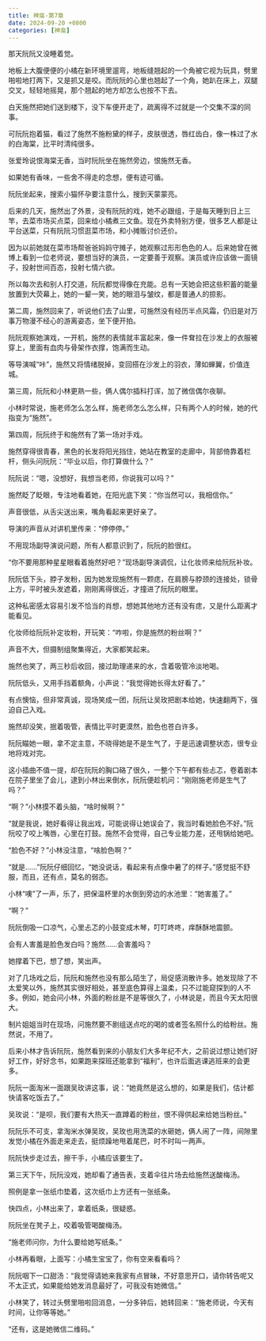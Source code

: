```yaml
---
title: 神龛-第7章
date: 2024-09-20 +0800
categories: [神龛]
---
```


那天阮阮又没睡着觉。

地板上大腹便便的小橘在新环境里遛弯，地板缝翘起的一个角被它视为玩具，劈里啪啦地打两下，又是抓又是咬。而阮阮的心里也翘起了一个角，她趴在床上，双腿交叉，轻轻地摇晃，那个翘起的地方却怎么也按不下去。

白天施然把她们送到楼下，没下车便开走了，疏离得不过就是一个交集不深的同事。

可阮阮抱着猫，看过了施然不施粉黛的样子，皮肤很透，唇红齿白，像一株过了水的白海棠，比平时清纯很多。

张爱玲说恨海棠无香，当时阮阮坐在施然旁边，恨施然无香。

如果她有香味，一些舍不得走的念想，便有迹可循。

阮阮坐起来，搜索小猫怀孕要注意什么，搜到天蒙蒙亮。

后来的几天，施然出了外景，没有阮阮的戏，她不必跟组，于是每天睡到日上三竿，去菜市场买点菜，回来给小橘煮三文鱼。现在外卖特别方便，很多艺人都是让平台送菜，只有阮阮习惯逛菜市场，和小摊贩讨价还价。

因为以前她就在菜市场帮爸爸妈妈守摊子，她观察过形形色色的人。后来她曾在微博上看到一位老师说，要想当好的演员，一定要善于观察。演员或许应该做一面镜子，投射世间百态，投射七情六欲。

所以每次去和别人打交道，阮阮都觉得像在充能。总有一天她会把这些积蓄的能量放置到大荧幕上，她的一颦一笑，她的眼泪与皱纹，都是普通人的掠影。

第二周，施然回来了，听说他们去了山里，可施然没有经历半点风霜，仍旧是对万事万物漫不经心的游离姿态，坐下便开拍。

阮阮观察她演戏，一开机，施然的表情就丰富起来，像一件耷拉在沙发上的衣服被穿上，里面有血肉与骨架作衣撑，饱满而生动。

等导演喊“咔”，施然又将情绪脱掉，变回搭在沙发上的羽衣，薄如蝉翼，价值连城。

第三周，阮阮和小林更熟一些，俩人偶尔插科打诨，加了微信偶尔夜聊。

小林时常说，施老师怎么怎么样，施老师怎么怎么样，只有两个人的时候，她的代指变为“施然”。

第四周，阮阮终于和施然有了第一场对手戏。

施然穿得很青春，黑色的长发将阳光挡住，她站在教室的走廊中，背部倚靠着栏杆，侧头问阮阮：“毕业以后，你打算做什么？”

阮阮说：“嗯，没想好，我想当老师，你说我可以吗？”

施然眨了眨眼，专注地看着她，在阳光底下笑：“你当然可以，我相信你。”

声音很低，从舌尖送出来，嘴角看起来更好亲了。

导演的声音从对讲机里传来：“停停停。”

不用现场副导演说问题，所有人都意识到了，阮阮的脸很红。

“你不要用那种星星眼看着施然好吧？”现场副导演调侃，让化妆师来给阮阮补妆。

阮阮低下头，脖子发粉，因为她发现施然有一颗痣，在肩膀与脖颈的连接处，锁骨上方，平时被头发遮着，刚刚离得很近，才撞进了阮阮的眼里。

这种私密感太容易引发不恰当的肖想，想她其他地方还有没有痣，又是什么距离才能看见。

化妆师给阮阮补定妆粉，开玩笑：“咋啦，你是施然的粉丝啊？”

声音不大，但摄制组聚集得近，大家都笑起来。

施然也笑了，两三秒后收回，接过助理递来的水，含着吸管冷淡地喝。

阮阮低头，又用手挡着额角，小声说：“我觉得她长得太好看了。”

有点懊恼，但非常真诚，现场笑成一团，阮阮让吴玫把剧本给她，快速翻两下，强迫自己入戏。

施然却没笑，抿着吸管，表情比平时更漠然，脸色也苍白许多。

阮阮瞄她一眼，拿不定主意，不晓得她是不是生气了，于是迅速调整状态，很专业地将戏对完。

这小插曲不值一提，却在阮阮的胸口硌了很久，一整个下午都有些忐忑，卷着剧本在院子里坐了会儿，逮到小林出来倒水，阮阮便趁机问：“刚刚施老师是生气了吗？”

“啊？”小林摸不着头脑，“啥时候啊？”

“就是我说，她好看得让我出戏，可能说得让她误会了，我当时看她脸色不好。”阮阮咬了咬上嘴唇，心里在打鼓。施然不会觉得，自己专业能力差，还甩锅给她吧。

“脸色不好？”小林没注意，“啥脸色啊？”

“就是……”阮阮仔细回忆，“她没说话，看起来有点像中暑了的样子。”感觉挺不舒服，而且，还有点，莫名的弱态。

小林“噢”了一声，乐了，把保温杯里的水倒到旁边的水池里：“她害羞了。”

“啊？”

阮阮倒吸一口凉气，心里忐忑的小鼓变成木琴，叮叮咚咚，痒酥酥地震颤。

会有人害羞是脸色发白吗？施然……会害羞吗？

她撑着下巴，想了想，笑出声。

对了几场戏之后，阮阮和施然也没有那么陌生了，局促感消散许多。她发现除了不太爱笑以外，施然其实很好相处，甚至底色算得上温柔，只不过能窥探到的人不多。例如，她会问小林，外面的粉丝是不是等很久了，小林说是，而且今天太阳很大。

制片姐姐当时在现场，问施然要不剧组送点吃的喝的或者签名照什么的给粉丝。施然说，不用了。

后来小林才告诉阮阮，施然看到来的小朋友们大多年纪不大，之前说过想让她们好好工作，好好念书，如果跑来探班还能拿到“福利”，也许后面逃课逃班来的会更多。

阮阮一面淘米一面跟吴玫讲这事，说：“她竟然是这么想的，如果是我们，估计都快请客吃饭去了。”

吴玫说：“是呗，我们要有大热天一直蹲着的粉丝，恨不得供起来给她当粉丝。”

阮阮乐不可支，拿淘米水弹吴玫，吴玫也用洗菜的水砸她，俩人闹了一阵，间隙里发觉小橘在外面走来走去，挺烦躁地甩着尾巴，时不时叫一两声。

阮阮快步走过去，擦干手，小橘应该要生了。

第三天下午，阮阮没戏，她却看了通告表，支着伞往片场去给施然送酸梅汤。

照例是拿一张纸巾垫着，这次纸巾上方还有一张纸条。

快四点，小林出来了，拿着纸条，很疑惑。

阮阮坐在凳子上，咬着吸管喝酸梅汤。

“施老师问你，为什么要给她写纸条。”

小林再看眼，上面写：小橘生宝宝了，你有空来看看吗？

阮阮咽下一口甜汤：“我觉得请她来我家有点冒昧，不好意思开口，请你转告呢又不太正式，如果能给她发消息最好了，可我没有她微信。”

小林笑了，转过头劈里啪啦回消息，一分多钟后，她转回来：“施老师说，今天有时间，让你等等她。”

“还有，这是她微信二维码。”

